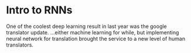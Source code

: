 # Intro to RNNs

One of the coolest deep learning result in last year was the google translator update. ...either machine learning for while, but implementing neural network for translation brought the service to a new level of human translators.
